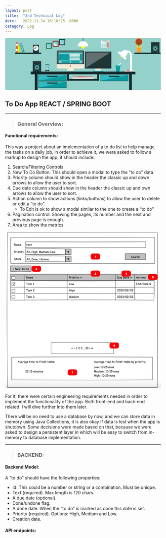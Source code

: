 ```yaml
---
layout: post
title:  "3nd Technical Log"
date:   2022-11-24 16:18:25 -0000
category: Log
---
```

![dev](https://github.com/TheClerici/my-blog/blob/main/images/dev.jpg?raw=true "Header")

<h2>To Do App REACT / SPRING BOOT</h2>

------------------------------------------------------------------------------------------
<blockquote> <h3> General Overview: </h3> </blockquote> 

#### Functional requirements:

This was a project about an implementation of a to do list to help manage the tasks on a daily job, in order to achieve it, we were asked to follow a markup to design the app, it should include:

1. Search/Filtering Controls
2. New To Do Button. This should open a modal to type the “to do” data.
3. Priority column should show in the header the classic up and down arrows to allow the user to sort.
4. Due date column should show in the header the classic up and own arrows to allow the user to sort.
5. Action column to show actions (links/buttons) to allow the user to delete or edit a “to do”.
    * To Edit is ok to show a modal similar to the one to create a “to do”
6. Pagination control. Showing the pages, its number and the next and previous page is enough.
7. Area to show the metrics

![markup](https://github.com/TheClerici/my-blog/blob/main/images/markup.jpg?raw=true "MarkUp")

For it, there were certain engineering requirements needed in order to implement the functionality of the app. Both front-end and back-end related. I will dive further into them later.

There will be no need to use a database by now, and we can store data in memory using Java Collections, it is also okay if data is lost when the app is shutdown. Some decisions were made based on that, because we were asked to design a persistent layer in which will be easy to switch from in-memory to database implementation.

------------------------------------------------------------------------------------------
<blockquote> <h3> BACKEND: </h3> </blockquote>

#### Backend Model:

A "to do" should have the following properties:

* Id. This could be a number or string or a combination. Must be unique.
* Text (required). Max length is 120 chars.
* A due date (optional).
* Done/undone flag.
* A done date. When the “to do” is marked as done this date is set.
* Priority (required). Options: High, Medium and Low.
* Creation date.

#### API endpoints:

